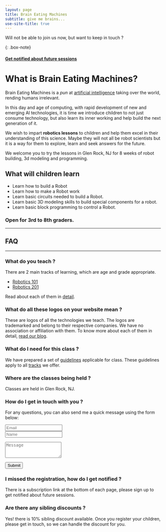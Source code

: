 ```yaml
---
layout: page
title: Brain Eating Machines
subtitle: give me brains...
use-site-title: true
---
```


<!-- {: .box-error}
### Online Sessions: With the advent of COVID-19, we are moving our next season of classes online. [Read more about it here!](/remote) -->

Will not be able to join us now, but want to keep in touch ?

{: .box-note}
#### [Get notified about future sessions](https://mailchi.mp/99bd5aafc3f9/summer2020)

# What is Brain Eating Machines?
Brain Eating Machines is a *pun* at [artificial intelligence](https://en.wikipedia.org/wiki/Artificial_intelligence) taking over the world, rending humans irrelevant.

In this day and age of computing, with rapid development of new and emerging AI technologies, it is time we introduce children to not just consume technology, but also learn its inner working and help build the next generation of it.

We wish to impart **robotics lessons** to children and help them excel in their understanding of this science. Maybe they will not all be robot scientists but it is a way for them to explore, learn and seek answers for the future.

We welcome you to try the lessons in Glen Rock, NJ for 8 weeks of robot building, 3d modeling and programming.

## What will children learn
 * Learn how to build a Robot
 * Learn how to make a Robot work
 * Learn basic circuits needed to build a Robot.
 * Learn basic 3D modeling skills to build special components for a robot.
 * Learn basic block programming to control a Robot.

### Open for 3rd to 8th graders.

-----
## FAQ
-----

### What do you teach ?

There are 2 main tracks of learning, which are age and grade appropriate.

 * [Robotics 101](/courses/101-robotics)
 * [Robotics 201](/courses/201-robotics)
 <!-- * [3D Modeling](/courses/103-programming) -->

Read about each of them in [detail](/courses).

### What do all these logos on your website mean ?

These are logos of all the technologies we teach. The logos are trademarked and belong to their respective companies. We have no association or affiliation with them. To know more about each of them in detail, [read our blog](/blog).

### What do I need for this class ?

We have prepared a set of [guidelines](/courses/guidelines) applicable for class. These guidelines apply to all [tracks](/courses) we offer.

### Where are the classes being held ?
Classes are held in Glen Rock, NJ.

<!-- ### Who is teaching this class ?

Read about the coach more in [about](/aboutme) section. -->

### How do I get in touch with you ?

<form action="https://formspree.io/xpzwedgw" method="POST" class="form" id="contact-form">
  <p>For any questions, you can also send me a quick message using the form below:</p>
  <p>
  <div class="row">
    <div class="col-xs-6">
      <input type="email" name="_replyto" class="form-control input-lg" placeholder="Email" title="Email">
    </div>
    <div class="col-xs-6">
      <input type="text" name="name" class="form-control input-lg" placeholder="Name" title="Name">
    </div>
  </div>
  </p>
  <input type="hidden" name="_subject" value="New submission from braineatingmachines.com">
  <p>
  <textarea type="text" name="content" class="form-control input-lg" placeholder="Message" title="Message" required="required" rows="3"></textarea>
  </p>
  <input type="text" name="_gotcha" style="display:none">
  <input type="hidden" name="_next" value="?message=Your message was sent successfully, thanks!">
  <p style="align:right">
  <button type="submit" class="btn btn-lg btn-primary">Submit</button>
  </p>
</form>

### I missed the registration, how do I get notified ?

There is a subscription link at the bottom of each page, please sign up to get notified about future sessions.

### Are there any sibling discounts ?

Yes! there is 10% sibling discount available. Once you register your children, please get in touch, so we can handle the discount for you.
